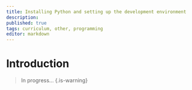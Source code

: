 ```yaml
---
title: Installing Python and setting up the development environment
description: 
published: true
tags: curriculum, other, programming
editor: markdown
---
```


# Introduction

>In progress...
{.is-warning}